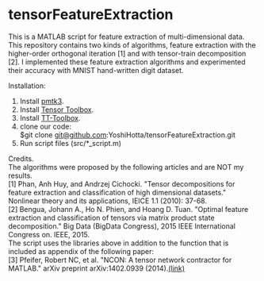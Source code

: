 # tensorFeatureExtraction
This is a MATLAB script for feature extraction of multi-dimensional data.
This repository contains two kinds of algorithms, feature extraction with the higher-order orthogonal iteration [1] and with tensor-train decomposition [2]. 
I implemented these feature extraction algorithms and experimented their accuracy with MNIST hand-written digit dataset. 

Installation:  
1. Install [pmtk3](https://github.com/probml/pmtk3).  
2. Install [Tensor Toolbox](http://www.sandia.gov/~tgkolda/TensorToolbox/).  
3. Install [TT-Toolbox](https://github.com/oseledets/TT-Toolbox).
4. clone our code:  
$git clone git@github.com:YoshiHotta/tensorFeatureExtraction.git  
5. Run script files (src/*_script.m)  

Credits.  
The algorithms were proposed by the following articles and are NOT my results.  
[1] Phan, Anh Huy, and Andrzej Cichocki. "Tensor decompositions for feature extraction and classification of high dimensional datasets." Nonlinear theory and its applications, IEICE 1.1 (2010): 37-68.    
[2] Bengua, Johann A., Ho N. Phien, and Hoang D. Tuan. "Optimal feature extraction and classification of tensors via matrix product state decomposition." Big Data (BigData Congress), 2015 IEEE International Congress on. IEEE, 2015.   
The script uses the libraries above in addition to the function that is included as appendix of the following paper:  
[3] Pfeifer, Robert NC, et al. "NCON: A tensor network contractor for MATLAB." arXiv preprint arXiv:1402.0939 (2014).[(link)](https://arxiv.org/abs/1402.0939)   
